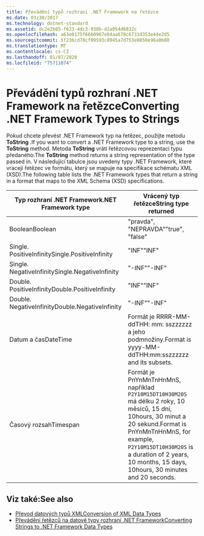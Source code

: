 ```yaml
---
title: Převádění typů rozhraní .NET Framework na řetězce
ms.date: 03/30/2017
ms.technology: dotnet-standard
ms.assetid: dc2e2b65-f623-4dc3-938b-d2a054d6832c
ms.openlocfilehash: a63e0175f6660967eb4aa678c6731d353e44e2d5
ms.sourcegitcommit: 5f236cd78cf09593c8945a7d753e0850e96a0b80
ms.translationtype: MT
ms.contentlocale: cs-CZ
ms.lasthandoff: 01/07/2020
ms.locfileid: "75711074"
---
```

# <a name="converting-net-framework-types-to-strings"></a><span data-ttu-id="2f8f5-102">Převádění typů rozhraní .NET Framework na řetězce</span><span class="sxs-lookup"><span data-stu-id="2f8f5-102">Converting .NET Framework Types to Strings</span></span>
<span data-ttu-id="2f8f5-103">Pokud chcete převést .NET Framework typ na řetězec, použijte metodu **ToString** .</span><span class="sxs-lookup"><span data-stu-id="2f8f5-103">If you want to convert a .NET Framework type to a string, use the **ToString** method.</span></span> <span data-ttu-id="2f8f5-104">Metoda **ToString** vrátí řetězcovou reprezentaci typu předaného.</span><span class="sxs-lookup"><span data-stu-id="2f8f5-104">The **ToString** method returns a string representation of the type passed in.</span></span> <span data-ttu-id="2f8f5-105">V následující tabulce jsou uvedeny typy .NET Framework, které vracejí řetězec ve formátu, který se mapuje na specifikace schématu XML (XSD).</span><span class="sxs-lookup"><span data-stu-id="2f8f5-105">The following table lists the .NET Framework types that return a string in a format that maps to the XML Schema (XSD) specifications.</span></span>  
  
|<span data-ttu-id="2f8f5-106">Typ rozhraní .NET Framework</span><span class="sxs-lookup"><span data-stu-id="2f8f5-106">.NET Framework type</span></span>|<span data-ttu-id="2f8f5-107">Vrácený typ řetězce</span><span class="sxs-lookup"><span data-stu-id="2f8f5-107">String type returned</span></span>|  
|-------------------------|--------------------------|  
|<span data-ttu-id="2f8f5-108">Boolean</span><span class="sxs-lookup"><span data-stu-id="2f8f5-108">Boolean</span></span>|<span data-ttu-id="2f8f5-109">"pravda", "NEPRAVDA"</span><span class="sxs-lookup"><span data-stu-id="2f8f5-109">"true", "false"</span></span>|  
|<span data-ttu-id="2f8f5-110">Single. PositiveInfinity</span><span class="sxs-lookup"><span data-stu-id="2f8f5-110">Single.PositiveInfinity</span></span>|<span data-ttu-id="2f8f5-111">"INF"</span><span class="sxs-lookup"><span data-stu-id="2f8f5-111">"INF"</span></span>|  
|<span data-ttu-id="2f8f5-112">Single. NegativeInfinity</span><span class="sxs-lookup"><span data-stu-id="2f8f5-112">Single.NegativeInfinity</span></span>|<span data-ttu-id="2f8f5-113">"-INF"</span><span class="sxs-lookup"><span data-stu-id="2f8f5-113">"-INF"</span></span>|  
|<span data-ttu-id="2f8f5-114">Double. PositiveInfinity</span><span class="sxs-lookup"><span data-stu-id="2f8f5-114">Double.PositiveInfinity</span></span>|<span data-ttu-id="2f8f5-115">"INF"</span><span class="sxs-lookup"><span data-stu-id="2f8f5-115">"INF"</span></span>|  
|<span data-ttu-id="2f8f5-116">Double. NegativeInfinity</span><span class="sxs-lookup"><span data-stu-id="2f8f5-116">Double.NegativeInfinity</span></span>|<span data-ttu-id="2f8f5-117">"-INF"</span><span class="sxs-lookup"><span data-stu-id="2f8f5-117">"-INF"</span></span>|  
|<span data-ttu-id="2f8f5-118">Datum a čas</span><span class="sxs-lookup"><span data-stu-id="2f8f5-118">DateTime</span></span>|<span data-ttu-id="2f8f5-119">Formát je RRRR-MM-ddTHH: mm: sszzzzzz a jeho podmnožiny.</span><span class="sxs-lookup"><span data-stu-id="2f8f5-119">Format is yyyy-MM-ddTHH:mm:sszzzzzz and its subsets.</span></span>|  
|<span data-ttu-id="2f8f5-120">Časový rozsah</span><span class="sxs-lookup"><span data-stu-id="2f8f5-120">Timespan</span></span>|<span data-ttu-id="2f8f5-121">Formát je PnYnMnTnHnMnS, například `P2Y10M15DT10H30M20S` má délku 2 roky, 10 měsíců, 15 dní, 10hours, 30 minut a 20 sekund.</span><span class="sxs-lookup"><span data-stu-id="2f8f5-121">Format is PnYnMnTnHnMnS, for example, `P2Y10M15DT10H30M20S` is a duration of 2 years, 10 months, 15 days, 10hours, 30 minutes and 20 seconds.</span></span>|  
  
## <a name="see-also"></a><span data-ttu-id="2f8f5-122">Viz také:</span><span class="sxs-lookup"><span data-stu-id="2f8f5-122">See also</span></span>

- [<span data-ttu-id="2f8f5-123">Převod datových typů XML</span><span class="sxs-lookup"><span data-stu-id="2f8f5-123">Conversion of XML Data Types</span></span>](../../../../docs/standard/data/xml/conversion-of-xml-data-types.md)
- [<span data-ttu-id="2f8f5-124">Převádění řetězců na datové typy rozhraní .NET Framework</span><span class="sxs-lookup"><span data-stu-id="2f8f5-124">Converting Strings to .NET Framework Data Types</span></span>](../../../../docs/standard/data/xml/converting-strings-to-dotnet-data-types.md)
